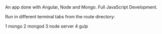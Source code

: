 An app done with Angular, Node and Mongo.
Full JavaScript Development.

Run in different terminal tabs from the route directory:

1 mongo
2 mongod
3 node server
4 gulp
